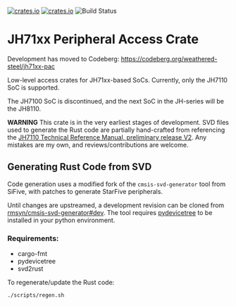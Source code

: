 [![crates.io](https://img.shields.io/crates/d/jh71xx-pac.svg)](https://crates.io/crates/jh71xx-pac)
[![crates.io](https://img.shields.io/crates/v/jh71xx-pac.svg)](https://crates.io/crates/jh71xx-pac)
![Build Status](https://codeberg.org/weathered-steel/jh71xx-pac/workflows/CI/badge.svg)

# JH71xx Peripheral Access Crate

Development has moved to Codeberg: <https://codeberg.org/weathered-steel/jh71xx-pac>

Low-level access crates for JH71xx-based SoCs. Currently, only the JH7110 SoC is supported.

The JH7100 SoC is discontinued, and the next SoC in the JH-series will be the JH8110.

**WARNING** This crate is in the very earliest stages of development. SVD files used to generate the Rust code are partially hand-crafted from referencing the [JH7110 Technical Reference Manual, preliminary release V2](https://doc-en.rvspace.org/JH7110/PDF/JH7110_TRM_StarFive_Preliminary_V2.pdf). Any mistakes are my own, and reviews/contributions are welcome.

## Generating Rust Code from SVD

Code generation uses a modified fork of the `cmsis-svd-generator` tool from SiFive, with patches to generate StarFive peripherals.

Until changes are upstreamed, a development revision can be cloned from [rmsyn/cmsis-svd-generator#dev](https://github.com/rmsyn/cmsis-svd-generator/tree/dev). The tool requires [pydevicetree](https://pypi.org/project/pydevicetree/) to be installed in your python environment.

### Requirements:

- cargo-fmt
- pydevicetree
- svd2rust

To regenerate/update the Rust code:

```bash
./scripts/regen.sh
``` 

